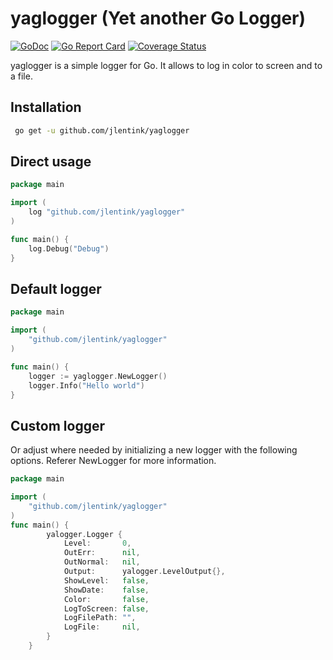 # yaglogger (Yet another Go Logger)
[![GoDoc](https://godoc.org/github.com/jlentink/yaglogger?status.svg)](https://godoc.org/github.com/0xAX/yaglogger)
[![Go Report Card](https://goreportcard.com/badge/github.com/jlentink/yaglogger)](https://goreportcard.com/report/github.com/jlentink/yaglogger)
[![Coverage Status](https://coveralls.io/repos/github/jlentink/yaglogger/badge.svg?branch=master)](https://coveralls.io/github/jlentink/yaglogger?branch=master)

yaglogger is a simple logger for Go. It allows to log in color to screen and to a file.

## Installation

```bash
 go get -u github.com/jlentink/yaglogger
```

## Direct usage
```go
package main

import (
	log "github.com/jlentink/yaglogger"
)

func main() {
	log.Debug("Debug")
}
```
 
## Default logger

```go
package main

import (
	"github.com/jlentink/yaglogger"
)

func main() {
    logger := yaglogger.NewLogger()
    logger.Info("Hello world")
}
```

## Custom logger

Or adjust where needed by initializing a new logger with the following options. Referer NewLogger for more information.

```go
package main

import (
	"github.com/jlentink/yaglogger"
)
func main() {
        yalogger.Logger {
            Level:       0,
            OutErr:      nil,
            OutNormal:   nil,
            Output:      yalogger.LevelOutput{},
            ShowLevel:   false,
            ShowDate:    false,
            Color:       false,
            LogToScreen: false,
            LogFilePath: "",
            LogFile:     nil,
        }
	}
```